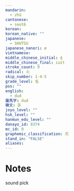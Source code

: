 ```yaml
---
mandarin:
  - zhú
cantonese:
  - seot6
korean:
korean_native: ""
japanese:
  - SHUTSU
japanese_nanori: ø
vietnamese:
middle_chinese_initial: ɖ
middle_chinese_final: iuɪt
stroke_count: 9
radical: 火
skip_number: 1-4-5
grade_level: 名
pos: ""
english:
  - dud
羅馬字: dud
韓文: 둗
joyo_level: ""
hsk_level: ""
hanmun_edu_level: ""
danayo_id: 8374
mc_id: 0
graphemic_classification: 朮
stand_in: "FALSE"
aliases:
---
```


# Notes
sound pick
